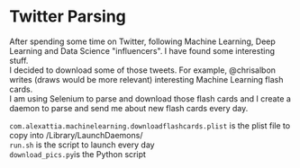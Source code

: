 # Twitter Parsing
After spending some time on Twitter, following Machine Learning, Deep Learning and Data Science "influencers". I have found some interesting stuff.  
I decided to download some of those tweets. For example, @chrisalbon writes (draws would be more relevant) interesting Machine Learning flash cards.  
I am using Selenium to parse and download those flash cards and I create a daemon to parse and send me about new flash cards every day.  

`com.alexattia.machinelearning.downloadflashcards.plist` is the plist file to copy into /Library/LaunchDaemons/  
`run.sh` is the script to launch every day  
`download_pics.py`is the Python script